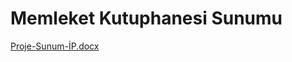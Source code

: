 # Memleket Kutuphanesi Sunumu
 
[Proje-Sunum-İP.docx](https://github.com/Kaantk/Memleket-Kutuphanesi/files/13215935/Proje-Sunum-IP.docx)
